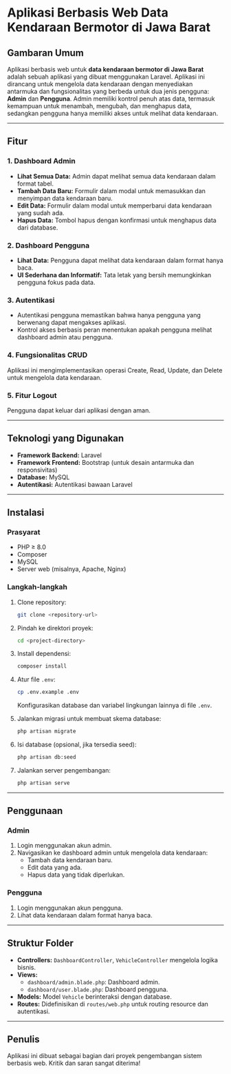 # Aplikasi Berbasis Web Data Kendaraan Bermotor di Jawa Barat

## Gambaran Umum
Aplikasi berbasis web untuk **data kendaraan bermotor di Jawa Barat** adalah sebuah aplikasi yang dibuat menggunakan Laravel. Aplikasi ini dirancang untuk mengelola data kendaraan dengan menyediakan antarmuka dan fungsionalitas yang berbeda untuk dua jenis pengguna: **Admin** dan **Pengguna**. Admin memiliki kontrol penuh atas data, termasuk kemampuan untuk menambah, mengubah, dan menghapus data, sedangkan pengguna hanya memiliki akses untuk melihat data kendaraan.

---

## Fitur

### 1. **Dashboard Admin**
- **Lihat Semua Data:** Admin dapat melihat semua data kendaraan dalam format tabel.
- **Tambah Data Baru:** Formulir dalam modal untuk memasukkan dan menyimpan data kendaraan baru.
- **Edit Data:** Formulir dalam modal untuk memperbarui data kendaraan yang sudah ada.
- **Hapus Data:** Tombol hapus dengan konfirmasi untuk menghapus data dari database.

### 2. **Dashboard Pengguna**
- **Lihat Data:** Pengguna dapat melihat data kendaraan dalam format hanya baca.
- **UI Sederhana dan Informatif:** Tata letak yang bersih memungkinkan pengguna fokus pada data.

### 3. **Autentikasi**
- Autentikasi pengguna memastikan bahwa hanya pengguna yang berwenang dapat mengakses aplikasi.
- Kontrol akses berbasis peran menentukan apakah pengguna melihat dashboard admin atau pengguna.

### 4. **Fungsionalitas CRUD**
Aplikasi ini mengimplementasikan operasi Create, Read, Update, dan Delete untuk mengelola data kendaraan.

### 5. **Fitur Logout**
Pengguna dapat keluar dari aplikasi dengan aman.

---

## Teknologi yang Digunakan

- **Framework Backend:** Laravel
- **Framework Frontend:** Bootstrap (untuk desain antarmuka dan responsivitas)
- **Database:** MySQL
- **Autentikasi:** Autentikasi bawaan Laravel

---

## Instalasi

### Prasyarat
- PHP ≥ 8.0
- Composer
- MySQL
- Server web (misalnya, Apache, Nginx)

### Langkah-langkah
1. Clone repository:
   ```bash
   git clone <repository-url>
   ```
2. Pindah ke direktori proyek:
   ```bash
   cd <project-directory>
   ```
3. Install dependensi:
   ```bash
   composer install
   ```
4. Atur file `.env`:
   ```bash
   cp .env.example .env
   ```
   Konfigurasikan database dan variabel lingkungan lainnya di file `.env`.

5. Jalankan migrasi untuk membuat skema database:
   ```bash
   php artisan migrate
   ```
6. Isi database (opsional, jika tersedia seed):
   ```bash
   php artisan db:seed
   ```
7. Jalankan server pengembangan:
   ```bash
   php artisan serve
   ```

---

## Penggunaan

### Admin
1. Login menggunakan akun admin.
2. Navigasikan ke dashboard admin untuk mengelola data kendaraan:
   - Tambah data kendaraan baru.
   - Edit data yang ada.
   - Hapus data yang tidak diperlukan.

### Pengguna
1. Login menggunakan akun pengguna.
2. Lihat data kendaraan dalam format hanya baca.

---

## Struktur Folder

- **Controllers:** `DashboardController`, `VehicleController` mengelola logika bisnis.
- **Views:**
  - `dashboard/admin.blade.php`: Dashboard admin.
  - `dashboard/user.blade.php`: Dashboard pengguna.
- **Models:** Model `Vehicle` berinteraksi dengan database.
- **Routes:** Didefinisikan di `routes/web.php` untuk routing resource dan autentikasi.

---

## Penulis
Aplikasi ini dibuat sebagai bagian dari proyek pengembangan sistem berbasis web. Kritik dan saran sangat diterima!

